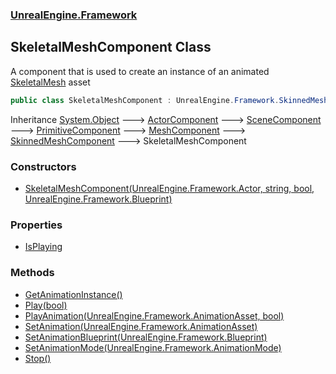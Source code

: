 ### [UnrealEngine.Framework](./UnrealEngine-Framework.md 'UnrealEngine.Framework')
## SkeletalMeshComponent Class
A component that is used to create an instance of an animated [SkeletalMesh](./SkeletalMesh.md 'UnrealEngine.Framework.SkeletalMesh') asset  
```csharp
public class SkeletalMeshComponent : UnrealEngine.Framework.SkinnedMeshComponent
```
Inheritance [System.Object](https://docs.microsoft.com/en-us/dotnet/api/System.Object 'System.Object') &#129106; [ActorComponent](./ActorComponent.md 'UnrealEngine.Framework.ActorComponent') &#129106; [SceneComponent](./SceneComponent.md 'UnrealEngine.Framework.SceneComponent') &#129106; [PrimitiveComponent](./PrimitiveComponent.md 'UnrealEngine.Framework.PrimitiveComponent') &#129106; [MeshComponent](./MeshComponent.md 'UnrealEngine.Framework.MeshComponent') &#129106; [SkinnedMeshComponent](./SkinnedMeshComponent.md 'UnrealEngine.Framework.SkinnedMeshComponent') &#129106; SkeletalMeshComponent  
### Constructors
- [SkeletalMeshComponent(UnrealEngine.Framework.Actor, string, bool, UnrealEngine.Framework.Blueprint)](./SkeletalMeshComponent-SkeletalMeshComponent(Actor_string_bool_Blueprint).md 'UnrealEngine.Framework.SkeletalMeshComponent.SkeletalMeshComponent(UnrealEngine.Framework.Actor, string, bool, UnrealEngine.Framework.Blueprint)')
### Properties
- [IsPlaying](./SkeletalMeshComponent-IsPlaying.md 'UnrealEngine.Framework.SkeletalMeshComponent.IsPlaying')
### Methods
- [GetAnimationInstance()](./SkeletalMeshComponent-GetAnimationInstance().md 'UnrealEngine.Framework.SkeletalMeshComponent.GetAnimationInstance()')
- [Play(bool)](./SkeletalMeshComponent-Play(bool).md 'UnrealEngine.Framework.SkeletalMeshComponent.Play(bool)')
- [PlayAnimation(UnrealEngine.Framework.AnimationAsset, bool)](./SkeletalMeshComponent-PlayAnimation(AnimationAsset_bool).md 'UnrealEngine.Framework.SkeletalMeshComponent.PlayAnimation(UnrealEngine.Framework.AnimationAsset, bool)')
- [SetAnimation(UnrealEngine.Framework.AnimationAsset)](./SkeletalMeshComponent-SetAnimation(AnimationAsset).md 'UnrealEngine.Framework.SkeletalMeshComponent.SetAnimation(UnrealEngine.Framework.AnimationAsset)')
- [SetAnimationBlueprint(UnrealEngine.Framework.Blueprint)](./SkeletalMeshComponent-SetAnimationBlueprint(Blueprint).md 'UnrealEngine.Framework.SkeletalMeshComponent.SetAnimationBlueprint(UnrealEngine.Framework.Blueprint)')
- [SetAnimationMode(UnrealEngine.Framework.AnimationMode)](./SkeletalMeshComponent-SetAnimationMode(AnimationMode).md 'UnrealEngine.Framework.SkeletalMeshComponent.SetAnimationMode(UnrealEngine.Framework.AnimationMode)')
- [Stop()](./SkeletalMeshComponent-Stop().md 'UnrealEngine.Framework.SkeletalMeshComponent.Stop()')
